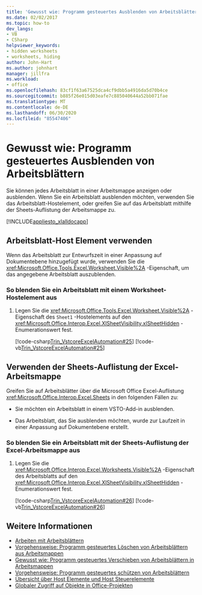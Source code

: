 ```yaml
---
title: 'Gewusst wie: Programm gesteuertes Ausblenden von Arbeitsblättern'
ms.date: 02/02/2017
ms.topic: how-to
dev_langs:
- VB
- CSharp
helpviewer_keywords:
- hidden worksheets
- worksheets, hiding
author: John-Hart
ms.author: johnhart
manager: jillfra
ms.workload:
- office
ms.openlocfilehash: 83cf1f63a67525dca4cf9dbb5a4916da5d70b4ce
ms.sourcegitcommit: b885f26e015d03eafe7c885040644a52bb071fae
ms.translationtype: MT
ms.contentlocale: de-DE
ms.lasthandoff: 06/30/2020
ms.locfileid: "85547406"
---
```

# <a name="how-to-programmatically-hide-worksheets"></a>Gewusst wie: Programm gesteuertes Ausblenden von Arbeitsblättern
  Sie können jedes Arbeitsblatt in einer Arbeitsmappe anzeigen oder ausblenden. Wenn Sie ein Arbeitsblatt ausblenden möchten, verwenden Sie das Arbeitsblatt-Hostelement, oder greifen Sie auf das Arbeitsblatt mithilfe der Sheets-Auflistung der Arbeitsmappe zu.

 [!INCLUDE[appliesto_xlalldocapp](../vsto/includes/appliesto-xlalldocapp-md.md)]

## <a name="use-the-worksheet-host-item"></a>Arbeitsblatt-Host Element verwenden
 Wenn das Arbeitsblatt zur Entwurfszeit in einer Anpassung auf Dokumentebene hinzugefügt wurde, verwenden Sie die <xref:Microsoft.Office.Tools.Excel.Worksheet.Visible%2A> -Eigenschaft, um das angegebene Arbeitsblatt auszublenden.

### <a name="to-hide-a-worksheet-using-a-worksheet-host-item"></a>So blenden Sie ein Arbeitsblatt mit einem Worksheet-Hostelement aus

1. Legen Sie die <xref:Microsoft.Office.Tools.Excel.Worksheet.Visible%2A> -Eigenschaft des `Sheet1` -Hostelements auf den <xref:Microsoft.Office.Interop.Excel.XlSheetVisibility.xlSheetHidden> -Enumerationswert fest.

     [!code-csharp[Trin_VstcoreExcelAutomation#25](../vsto/codesnippet/CSharp/Trin_VstcoreExcelAutomationCS/Sheet1.cs#25)]
     [!code-vb[Trin_VstcoreExcelAutomation#25](../vsto/codesnippet/VisualBasic/Trin_VstcoreExcelAutomation/Sheet1.vb#25)]

## <a name="use-the-sheets-collection-of-the-excel-workbook"></a>Verwenden der Sheets-Auflistung der Excel-Arbeitsmappe
 Greifen Sie auf Arbeitsblätter über die Microsoft Office Excel-Auflistung <xref:Microsoft.Office.Interop.Excel.Sheets> in den folgenden Fällen zu:

- Sie möchten ein Arbeitsblatt in einem VSTO-Add-in ausblenden.

- Das Arbeitsblatt, das Sie ausblenden möchten, wurde zur Laufzeit in einer Anpassung auf Dokumentebene erstellt.

### <a name="to-hide-a-worksheet-using-the-sheets-collection-of-the-excel-workbook"></a>So blenden Sie ein Arbeitsblatt mit der Sheets-Auflistung der Excel-Arbeitsmappe aus

1. Legen Sie die <xref:Microsoft.Office.Interop.Excel.Worksheets.Visible%2A> -Eigenschaft des Arbeitsblatts auf den <xref:Microsoft.Office.Interop.Excel.XlSheetVisibility.xlSheetHidden> -Enumerationswert fest.

     [!code-csharp[Trin_VstcoreExcelAutomation#26](../vsto/codesnippet/CSharp/Trin_VstcoreExcelAutomationCS/Sheet1.cs#26)]
     [!code-vb[Trin_VstcoreExcelAutomation#26](../vsto/codesnippet/VisualBasic/Trin_VstcoreExcelAutomation/Sheet1.vb#26)]

## <a name="see-also"></a>Weitere Informationen
- [Arbeiten mit Arbeitsblättern](../vsto/working-with-worksheets.md)
- [Vorgehensweise: Programm gesteuertes Löschen von Arbeitsblättern aus Arbeitsmappen](../vsto/how-to-programmatically-delete-worksheets-from-workbooks.md)
- [Gewusst wie: Programm gesteuertes Verschieben von Arbeitsblättern in Arbeitsmappen](../vsto/how-to-programmatically-move-worksheets-within-workbooks.md)
- [Vorgehensweise: Programm gesteuertes schützen von Arbeitsblättern](../vsto/how-to-programmatically-protect-worksheets.md)
- [Übersicht über Host Elemente und Host Steuerelemente](../vsto/host-items-and-host-controls-overview.md)
- [Globaler Zugriff auf Objekte in Office-Projekten](../vsto/global-access-to-objects-in-office-projects.md)
